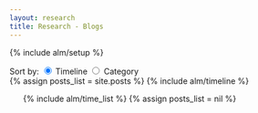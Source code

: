```yaml
---
layout: research
title: Research - Blogs
---
```

 {% include alm/setup %}
<script language="javascript">
$($("#blog").children()[0]).css('color', '#EC6197');
</script>

<div class="btn-group" data-toggle="buttons">
  Sort by:
  <label class="btn btn-default active">
    <input type="radio" id="q156" name="sortby" checked="checked" value="0" /> Timeline
  </label> 
  <label class="btn btn-default">
    <input type="radio" id="q160" name="sortby" value="1" /> Category 
  </label>
</div>



<!--by timeline-->
<div name="sortby" class="row typo" style="display:block;">
  <div class="col-md-9" >
    {% assign posts_list = site.posts %}  
    {% include alm/timeline %}
  </div>
  <div id="time-list-nav" class="col-md-3">
    <ul id="time-list-ul" class="nav nav-tabs nav-stacked nav-pills time-list affix">
      {% include alm/time_list %}
      {% assign posts_list = nil %}
    </ul>
  </div>
</div>


<!--by category-->
<div name="sortby" class="tabbable tabs-right row" style="display:none;">
  <ul class="nav nav-tabs" id="categories-nav">
    {% assign site_categories = site.categories %}
    {% include alm/anchor_of_categories %}
  </ul>

  <div class="tab-content">
    {% for category in site.categories %} 
    <div class="tab-pane" id="{{ category[0] }}-ref" style="display: block;">
      <ul class="posts-list">
        {% assign posts_list = category[1] %}  
        {% include alm/posts_of_category %}
      </ul>
    </div>
    {% endfor %}
  </div>
</div>

<script type="text/javascript">

var divs = $('div[name=sortby]');

$( "input[name='sortby']" ).change(function() {
  if($("input[name='sortby']:checked").val()=="0"){
    divs[0].style.display='block';
    divs[1].style.display='none';
  }else{
    divs[0].style.display='none';
    divs[1].style.display='block';
  }
});

</script>
